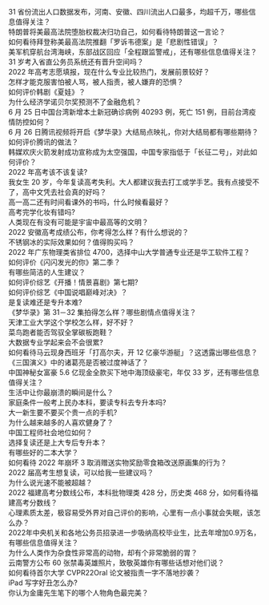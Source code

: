 31 省份流出人口数据发布，河南、安徽、四川流出人口最多，均超千万，哪些信息值得关注？  
特朗普将美最高法院堕胎权裁决归功自己，如何看待特朗普这一言论？  
如何看待拜登称美最高法院推翻「罗诉韦德案」是「悲剧性错误」？  
美军机穿航台湾海峡，东部战区回应「全程跟监警戒」，还有哪些信息值得关注？  
31 岁考入省直公务员系统还有晋升空间吗？  
2022 年高考志愿填报，现在什么专业比较热门，发展前景较好？  
怎样才能克服害怕被人骂，被人指责，被人嫌弃的恐惧？  
如何评价韩剧《夏娃》？  
为什么经济学诺贝尔奖预测不了金融危机？  
6 月 25 日中国台湾新增本土新冠确诊病例 40293 例，死亡 151 例，目前台湾疫情防控如何？  
6 月 26 日腾讯视频将开启《梦华录》大结局点映礼，你对大结局都有哪些期待？如何评价腾讯的做法？  
韩媒欢庆火箭发射成功宣称成为太空强国，中国专家指低于「长征二号」，对此如何评价？  
2022 年高考该不该复读?  
我女生 20 岁，今年复读高考失利。大人都建议我去打工或学手艺。我有点接受不了，高中文凭去社会真的好吗？  
高一高二还有时间看课外的书吗，什么时候看最好？  
高考完学化妆有错吗?  
人类现在有没有可能是宇宙中最高等的文明？  
2022 安徽高考成绩公布，你考得怎么样？有什么想说的？  
不锈钢冰的实际效果如何？值得购买吗？  
2022 年广东物理类省排位 4700，选择中山大学普通专业还是华工软件工程？  
如何评价《闪闪发光的你》第二季？  
有哪些简洁的人生建议？  
如何评价综艺《开播！情景喜剧》第七期?  
如何评价综艺《中国说唱巅峰对决》？  
是复读难还是专升本难?  
《梦华录》第 31－32 集拍得怎么样？哪些剧情点值得关注？  
天津工业大学这个学校怎么样，好不好？  
菜鸟跑者能否驾驭全掌碳板跑鞋？  
大数据专业学起来会不会很累?  
如何看待马云现身西班牙「打高尔夫，开 12 亿豪华游艇」？这透露出哪些信息？  
《三国演义》中的诸葛亮是否被过度神话了？  
中国神秘女富豪 5.6 亿现金全款买下地中海顶级豪宅，年仅 33 岁，还有哪些信息值得关注？  
生活中让你最崩溃的瞬间是什么？  
家庭条件一般考上民办本科，要读专科去专升本吗?  
大一新生要不要买个贵一点的手机?  
为什么越来越多的人喜欢健身了？  
中国工程师社会地位如何？  
选择复读还是上大专后专升本？  
有哪些好的二本大学？  
如何看待 2022 年崩坏 3 取消赠送实物奖励零食箱改送原画集的行为？  
2022 届高考生想复读，可以给我一些建议吗？  
为什么说光速不能被超越？  
2022 福建高考分数线公布，本科批物理类 428 分，历史类 468 分，如何看待福建高考分数线？  
心理素质太差，极容易受外界对自己评价的影响，心里有一点小事就会失眠，该怎么办？  
2022年中央机关和各地公务员招录进一步吸纳高校毕业生，比去年增加0.9万名，有哪些信息值得关注？  
为什么人类作为杂食性非常高的动物，却有个非常脆弱的胃？  
云南警方公布 60 张禁毒英雄照片，致敬英雄你有哪些话想对他们说？  
如何看待首尔大学 CVPR22Oral 论文被指责一字不落地抄袭？  
iPad 写字好丑怎么办?  
你认为金庸先生笔下的哪个人物角色最完美？  
